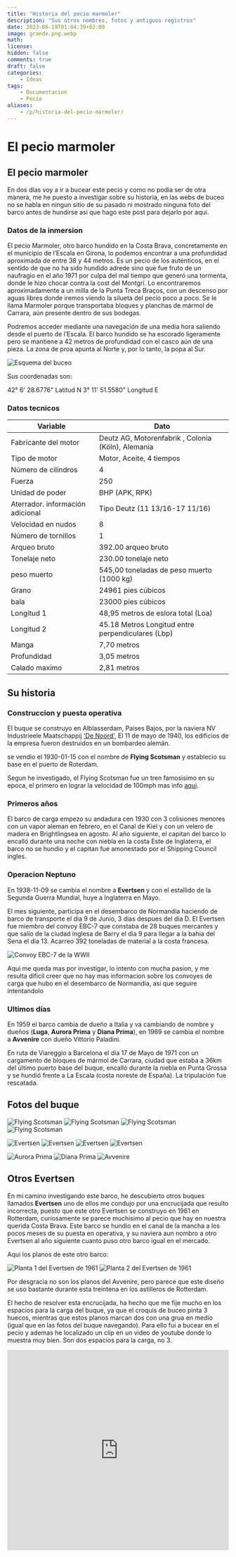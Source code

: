 ```yaml
---
title: "Historia del pecio marmoler"
description: "Sus otros nombres, fotos y antiguos registros"
date: 2023-06-19T01:04:39+02:00
image: grande.png.webp
math: 
license: 
hidden: false
comments: true
draft: false
categories:
    - Ideas
tags:
    - Documentacion
    - Pecio
aliases:
    - /p/historia-del-pecio-marmoler/
---
```


# El pecio marmoler

## El pecio marmoler
En dos dias voy a ir a bucear este pecio y como no podia ser de otra manera, me he puesto a investigar sobre su historia, en las webs de buceo no se habla en ningun sitio de su pasado ni mostrado ninguna foto del barco antes de hundirse asi que hago este post para dejarlo por aqui.


### Datos de la inmersion
El pecio Marmoler, otro barco hundido en la Costa Brava, concretamente en el municipio de l’Escala en Girona, lo podemos encontrar a una profundidad aproximada de entre 38 y 44 metros. Es un pecio de los auténticos, en el sentido de que no ha sido hundido adrede sino que fue fruto de un naufragio en el año 1971 por culpa del mal tiempo que generó una tormenta, donde le hizo chocar contra la cost del Montgrí. Lo encontraremos aproximadamente a un milla de la Punta Treca Braços, con un descenso por aguas libres donde iremos viendo la silueta del pecio poco a poco. Se le llama Marmoler porque transportaba bloques y planchas de mármol de Carrara, aún presente dentro de sus bodegas.

Podremos acceder mediante una navegación de una media hora saliendo desde el puerto de l’Escala. El barco hundido se ha escorado ligeramente pero se mantiene a 42 metros de profundidad con el casco aún de una pieza. La zona de proa apunta al Norte y, por lo tanto, la popa al Sur.

![Esquema del buceo](mapa.jpg.webp)

Sus coordenadas son:

42° 6' 28.6776" Latitud N
3° 11' 51.5580" Longitud E


### Datos tecnicos
| Variable | Dato | 
| --- | ------- | 
| Fabricante del motor | Deutz AG, Motorenfabrik , Colonia (Köln), Alemania |
| Tipo de motor | Motor, Aceite, 4 tiempos |
| Número de cilindros |	4 |
| Fuerza | 250 |
| Unidad de poder | BHP (APK, RPK) |
| Aterrador. información adicional | Tipo Deutz (11 13/16-17 11/16) |
| Velocidad en nudos | 8 |
| Número de tornillos | 1 |
| Arqueo bruto | 392.00 arqueo bruto |
| Tonelaje neto | 230.00 tonelaje neto |
| peso muerto | 545,00 toneladas de peso muerto (1000 kg) |
| Grano| 24961 pies cúbicos |
| bala|  23000 pies cúbicos |
| Longitud 1 | 48,95 metros de eslora total (Loa) |
| Longitud 2 | 45.18 Metros Longitud entre perpendiculares (Lbp) |
| Manga | 7,70 metros |
| Profundidad | 3,05 metros |
| Calado maximo | 2,81 metros |

## Su historia
### Construccion y puesta operativa
El buque se construyo en Alblasserdam, Paises Bajos, por la naviera NV Industrieele Maatschappij ['De Noord'](https://nl.wikipedia.org/wiki/De_Noord_(scheepswerf)), El 11 de mayo de 1940, los edificios de la empresa fueron destruidos en un bombardeo alemán. 

se vendio el 1930-01-15  con el nombre de **Flying Scotsman** y establecio su base en el puerto de Roterdam.

Segun he investigado, el Flying Scotsman fue un tren famosisimo en su epoca, el primero en lograr la velocidad de 100mph mas info [aqui](https://www.railwaymuseum.org.uk/objects-and-stories/history-flying-scotsman).

### Primeros años
El barco de carga empezo su andadura cen 1930 con 3 colisiones menores con un vapor aleman en febrero, en el Canal de Kiel y con un velero de madera en Brightlingsea en agosto. Al año siguiente, el capitan del barco lo encalló durante una noche con niebla en la costa Este de Inglaterra, el barco no se hundio y el capitan fue amonestado por el Shipping Council ingles.

### Operacion Neptuno
En 1938-11-09 se cambia el nombre a **Evertsen** y con el estallido de la Segunda Guerra Mundial, huye a Inglaterra en Mayo. 

El mes siguiente, participa en el desembarco de Normandia haciendo de barco de transporte el dia 9 de Junio, 3 dias despues del dia D. El Evertsen fue miembro del convoy EBC-7 que constaba de 28 buques mercantes y que salio de la ciudad inglesa de Barry el dia 9 para llegar a la bahia del Sena el dia 13. Acarreo 392 toneladas de material a la costa francesa.

![Convoy EBC-7 de la WWII](convoy.png.webp)

Aqui me queda mas por investigar, lo intento con mucha pasion, y me resulta dificil creer que no hay mas informacion sobre los convoyes de carga que hubo en el desembarco de Normandia, asi que seguire intentandolo

### Ultimos días
En 1959 el barco cambia de dueño a Italia y va cambiando de nombre y dueños (**Luga**, **Aurora Prima** y **Diana Prima**), en 1969 se cambia el nombre a **Avvenire** con dueño Vittorio Paladini.

En ruta de Viareggio a Barcelona el dia 17 de Mayo de 1971 con un cargamento de bloques de mármol de Carrara, ciudad que estaba a 36km del último puerto base del buque, encalló durante la niebla en Punta Grossa y se hundió frente a La Escala (costa noreste de España). La tripulación fue rescatada.


## Fotos del buque
![Flying Scotsman](1.png.webp)
![Flying Scotsman](2.png.webp)
![Flying Scotsman](3.png.webp)
![Flying Scotsman](4.png.webp)

![Evertsen](5.png.webp)
![Evertsen](6.png.webp)
![Evertsen](7.png.webp)
![Evertsen](8.png.webp)

![Aurora Prima](9.png.webp)
![Diana Prima](10.webp)
![Avvenire](11.png.webp)

## Otros Evertsen
En mi camino investigando este barco, he descubierto otros buques llamados **Evertsen** uno de ellos me condujo por una encrucijada que resulto incorrecta, puesto que este otro Evertsen se construyo en 1961 en Rotterdam, curiosamente se parece muchisimo al pecio que hay en nuestra querida Costa Brava. Este barco se hundio en el canal de la mancha a los pocos meses de su puesta en operativa, y su naviera aun nombro a otro Evertsen  al año siguiente cuanto puso otro barco igual en el mercado.

Aqui los planos de este otro barco:

![Planta 1 del Evertsen de 1961](planta.png.webp)
![Planta 2 del Evertsen de 1961](otra_planta.png.webp)

Por desgracia no son los planos del Avvenire, pero parece que este diseño se uso bastante durante esta treintena en los astilleros de Rotterdam. 

El hecho de resolver esta encrucijada, ha hecho que me fije mucho en los espacios para la carga del buque, ya que el croquis de buceo pinta 3 huecos, mientras que estos planos marcan dos con una grua en medio (igual que en las fotos del buque navegando). Para ello fui a bucear en el pecio y ademas he localizado un clip en un video de youtube donde lo muestra muy bien. Son dos espacios para la carga, no 3.

<iframe width="100%" height="455" src="https://www.youtube.com/embed/GwTYzb8w08U?clip=UgkxWdEvprIJiNNKuOBQ3q2nHGyvaI-QmB99&amp;clipt=EMikBRiw2wY" title="YouTube video player" frameborder="0" allow="accelerometer; autoplay; clipboard-write; encrypted-media; gyroscope; picture-in-picture; web-share" allowfullscreen></iframe>
